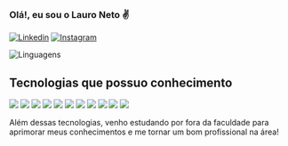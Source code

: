 ### Olá!, eu sou o Lauro Neto ✌️

[![Linkedin](https://img.shields.io/badge/LinkedIn-0077B5?style=for-the-badge&logo=linkedin&logoColor=white)](www)
[![Instagram](https://img.shields.io/badge/Instagram-E4405F?style=for-the-badge&logo=instagram&logoColor=white)](www)



![Linguagens](https://github-readme-stats.vercel.app/api/top-langs/?username=LauroLn&langs_count=8)

## Tecnologias que possuo conhecimento 

<div style="display: inline_block">
  <img src="https://img.shields.io/badge/HTML5-E34F26?style=for-the-badge&logo=html5&logoColor=white">

  <img src="https://img.shields.io/badge/CSS3-1572B6?style=for-the-badge&logo=css3&logoColor=white">

  <img src="https://img.shields.io/badge/JavaScript-F7DF1E?style=for-the-badge&logo=javascript&logoColor=black">

  <img src="https://img.shields.io/badge/Node.js-43853D?style=for-the-badge&logo=node.js&logoColor=white">

  <img src="https://img.shields.io/badge/Python-14354C?style=for-the-badge&logo=python&logoColor=white">

  <img src="https://img.shields.io/badge/C%2B%2B-00599C?style=for-the-badge&logo=c%2B%2B&logoColor=white">

  <img src="https://img.shields.io/badge/MySQL-00000F?style=for-the-badge&logo=mysql&logoColor=white">

  <img  src="https://img.shields.io/badge/MongoDB-4EA94B?style=for-the-badge&logo=mongodb&logoColor=white">

  <img src="https://img.shields.io/badge/Bootstrap-563D7C?style=for-the-badge&logo=bootstrap&logoColor=white">

  <img src="https://img.shields.io/badge/React_Native-20232A?style=for-the-badge&logo=react&logoColor=61DAFB">

  <img  src="https://img.shields.io/badge/PHP-777BB4?style=for-the-badge&logo=php&logoColor=white">
</div>

Além dessas tecnologias, venho estudando por fora da faculdade para aprimorar meus conhecimentos e me tornar um bom profissional na área!
